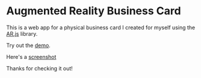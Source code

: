 Augmented Reality Business Card
=======
This is a web app for a physical business card I created for myself using the [AR.js](https://github.com/jeromeetienne/AR.js) library. 

Try out the [demo](https://tinyurl.com/jonathan3dcard).  

Here's a [screenshot](https://photos.google.com/share/AF1QipNbtVtYRomPhcDrcW9-5-nohoclhM6Sz5LsEaErynnaoDcp3FnkH1QGj79ZOyqAkQ/photo/AF1QipN7kTqI5XiNu_MN0xckvDiDCX2bUNrKNdLqBt9c?key=dWdoczd0YXlUYVV1UWpIa0NUTTBlMGtNZTducENn)

Thanks for checking it out!


